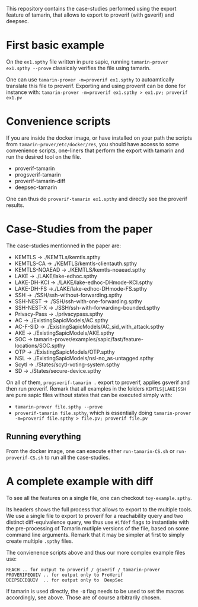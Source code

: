 This repository contains the case-studies performed using the export feature of tamarin, that allows to export to proverif (with gsverif) and deepsec.

# First basic example

On the `ex1.spthy` file written in pure sapic, running `tamarin-prover ex1.spthy --prove` classicaly verifies the file using tamarin.

One can use `tamarin-prover -m=proverif ex1.spthy` to autoamtically translate this file to proverif. Exporting and using proverif can be done for instance with:
`tamarin-prover -m=proverif ex1.spthy > ex1.pv; proverif ex1.pv`

# Convenience scripts

If you are inside the docker image, or have installed on your path the scripts from `tamarin-prover/etc/docker/res`, you should have access to some convenience scripts, one-liners that perform the export with tamarin and run the desired tool on the file.
 * proverif-tamarin
 * progsverif-tamarin
 * proverif-tamarin-diff
 * deepsec-tamarin

One can thus do `proverif-tamarin ex1.spthy` and directly see the proverif results.

# Case-Studies from the paper

 The case-studies mentionned in the paper are:
  * KEMTLS -> ./KEMTLs/kemtls.spthy
  * KEMTLS-CA -> ./KEMTLS/kemtls-clientauth.spthy
  * KEMTLS-NOAEAD -> ./KEMTLS/kemtls-noaead.spthy
  * LAKE -> ./LAKE/lake-edhoc.spthy
  * LAKE-DH-KCI -> ./LAKE/lake-edhoc-DHmode-KCI.spthy
  * LAKE-DH-FS ->./LAKE/lake-edhoc-DHmode-FS.spthy
  * SSH -> ./SSH/ssh-without-forwarding.spthy
  * SSH-NEST -> ./SSH/ssh-with-one-forwarding.spthy
  * SSH-NEST-X -> ./SSH/ssh-with-forwarding-bounded.spthy
  * Privacy-Pass -> ./privacypass.spthy
  * AC -> ./ExistingSapicModels/AC.spthy
  * AC-F-SID -> ./ExistingSapicModels/AC_sid_with_attack.spthy
  * AKE -> ./ExistingSapicModels/AKE.spthy
  * SOC -> tamarin-prover/examples/sapic/fast/feature-locations/SOC.spthy
  * OTP -> ./ExistingSapicModels/OTP.spthy
  * NSL -> ./ExistingSapicModels/nsl-no_as-untagged.spthy
  * Scytl -> ./States/scytl-voting-system.spthy
  * SD -> ./States/secure-device.spthy

On all of them, `progsverif-tamarin .` export to proverif, applies gsverif and then run proverif. Remark that all examples in the folders `KEMTLS|LAKE|SSH` are pure sapic files without states that can be executed simply with:
 * `tamarin-prover file.spthy --prove`
 * `proverif-tamarin file.spthy`, which is essentially doing `tamarin-prover -m=proverif file.spthy > file.pv; proverif file.pv`

## Running everything

From the docker image, one can execute either `run-tamarin-CS.sh` or `run-proverif-CS.sh` to run all the case-studies.


# A complete example with diff

To see all the features on a single file, one can checkout `toy-example.spthy`.

Its headers shows the full process that allows to export to the multiple tools. We use a single file to export to proverif for a reachability query and two distinct diff-equivalence query, we thus use `#ifdef` flags to instantiate with the pre-processing of Tamarin mutliple versions of the file, based on some command line arguments. Remark that it may be simpler at first to simply create multiple `.spthy` files.

The convienence scripts above and thus our more complex example files use:

    REACH .. for output to proverif / gsverif / tamarin-prover
    PROVERIFEQUIV .. for output only to ProVerif
    DEEPSECEQUIV  .. for output only to  DeepSec

If tamarin is used directly, the `-D` flag needs to be used to set the  macros accordingly, see above. Those are of course arbitrarily chosen.
